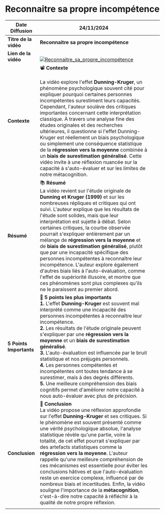 # Reconnaitre sa propre incompétence

| **Date Diffusion**      | 24/11/2024                                                                                                                                                                                                                                                                                                                                                                                                                                                                                                                                                                                                                                                                                                                                               |     |     |
| ----------------------- | -------------------------------------------------------------------------------------------------------------------------------------------------------------------------------------------------------------------------------------------------------------------------------------------------------------------------------------------------------------------------------------------------------------------------------------------------------------------------------------------------------------------------------------------------------------------------------------------------------------------------------------------------------------------------------------------------------------------------------------------------------- | --- | --- |
| **Titre de la vidéo**   | **Reconnaitre sa propre incompétence**                                                                                                                                                                                                                                                                                                                                                                                                                                                                                                                                                                                                                                                                                                     |     |     |
| **Lien de la vidéo**    | <br>[![Reconnaitre_sa_propre_incompétence](https://img.youtube.com/vi/-YHR9kAUDHM/0.jpg)](https://www.youtube.com/watch?v=-YHR9kAUDHM)<br>                                                                                                                                                                                                                                                                                                                                                                                                                                                                                                                                                                                                                        |     |     |
| **Contexte**            | 📽️ **Contexte**<br><br>La vidéo explore l'effet **Dunning-Kruger**, un phénomène psychologique souvent cité pour expliquer pourquoi certaines personnes incompétentes surestiment leurs capacités. Cependant, l'auteur soulève des critiques importantes concernant cette interprétation classique. À travers une analyse fine des études originales et des recherches ultérieures, il questionne si l'effet Dunning-Kruger est réellement un biais psychologique ou simplement une conséquence statistique de la **régression vers la moyenne** combinée à un **biais de surestimation généralisé**. Cette vidéo invite à une réflexion nuancée sur la capacité à s'auto-évaluer et sur les limites de notre métacognition.                                                                                                                             |     |     |
| **Résumé**              | 📚 **Résumé**<br>La vidéo revient sur l'étude originale de **Dunning et Kruger (1999)** et sur les nombreuses répliques et critiques qui ont suivi. L'auteur explique que les résultats de l'étude sont solides, mais que leur interprétation est sujette à débat. Selon certaines critiques, la courbe observée pourrait s'expliquer entièrement par un mélange de **régression vers la moyenne** et de **biais de surestimation généralisé**, plutôt que par une incapacité spécifique des personnes incompétentes à reconnaître leur incompétence. L'auteur explore également d'autres biais liés à l'auto-évaluation, comme l'effet de supériorité illusoire, et montre que ces phénomènes sont plus complexes qu'ils ne le paraissent au premier abord. |     |     |
| **5 Points Importants** | 🔑 **5 points les plus importants**<br>**1.** L'effet **Dunning-Kruger** est souvent mal interprété comme une incapacité des personnes incompétentes à reconnaître leur incompétence. <br> **2.** Les résultats de l'étude originale peuvent s'expliquer par une **régression vers la moyenne** et un **biais de surestimation généralisé**. <br> **3.** L'auto-évaluation est influencée par le bruit statistique et nos préjugés personnels. <br> **4.** Les personnes compétentes et incompétentes ont toutes tendance à se surestimer, mais à des degrés différents. <br> **5.** Une meilleure compréhension des biais cognitifs permet d'améliorer notre capacité à nous auto-évaluer avec plus de précision.                              |     |     |
| **Conclusion**          | 📝 **Conclusion**<br>La vidéo propose une réflexion approfondie sur l'effet **Dunning-Kruger** et ses critiques. Si le phénomène est souvent présenté comme une vérité psychologique absolue, l'analyse statistique révèle qu'une partie, voire la totalité, de cet effet pourrait s'expliquer par des artefacts statistiques comme la **régression vers la moyenne**. L'auteur rappelle qu'une meilleure compréhension de ces mécanismes est essentielle pour éviter les conclusions hâtives et que l'auto-évaluation reste un exercice complexe, influencé par de nombreux biais et incertitudes. Enfin, la vidéo souligne l'importance de la **métacognition**, c'est-à-dire notre capacité à réfléchir à la qualité de notre propre réflexion.                                                                                                       |     |     |
|                         |                                                                                                                                                                                                                                                                                                                                                                                                                                                                                                                                                                                                                                                                                                                                                          |     |     |
